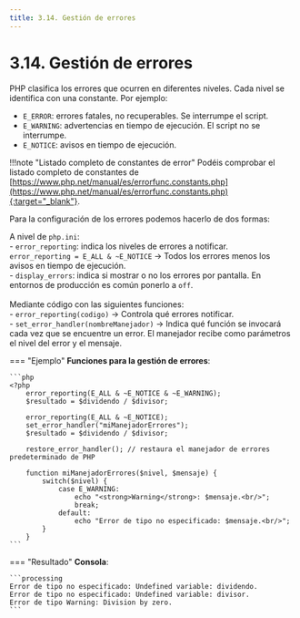 ```yaml
---
title: 3.14. Gestión de errores
---
```

# 3.14. Gestión de errores

PHP clasifica los errores que ocurren en diferentes niveles. Cada nivel se identifica con una constante. Por ejemplo:

- `E_ERROR`: errores fatales, no recuperables. Se interrumpe el script.
- `E_WARNING`: advertencias en tiempo de ejecución. El script no se interrumpe.
- `E_NOTICE`: avisos en tiempo de ejecución.

!!!note "Listado completo de constantes de error"
	Podéis comprobar el listado completo de constantes de [https://www.php.net/manual/es/errorfunc.constants.php](https://www.php.net/manual/es/errorfunc.constants.php){:target="_blank"}.

Para la configuración de los errores podemos hacerlo de dos formas:

A nivel de `php.ini`:<br/>
	- `error_reporting`: indica los niveles de errores a notificar.<br/>
      `error_reporting = E_ALL & ~E_NOTICE` -> Todos los errores menos los avisos en tiempo de ejecución.<br/>
	- `display_errors`: indica si mostrar o no los errores por pantalla. En entornos de producción es común ponerlo a `off`.<br/>
<br/>
Mediante código con las siguientes funciones:<br/>
	- `error_reporting(codigo)` -> Controla qué errores notificar.<br/>
	- `set_error_handler(nombreManejador)` -> Indica qué función se invocará cada vez que se encuentre un error. El manejador recibe como parámetros el nivel del error y el mensaje.<br/>

=== "Ejemplo"
	**Funciones para la gestión de errores**:
	
	```php
	<?php
		error_reporting(E_ALL & ~E_NOTICE & ~E_WARNING);
		$resultado = $dividendo / $divisor;
	
		error_reporting(E_ALL & ~E_NOTICE);
		set_error_handler("miManejadorErrores");
		$resultado = $dividendo / $divisor;
		
		restore_error_handler(); // restaura el manejador de errores predeterminado de PHP
	
		function miManejadorErrores($nivel, $mensaje) {
	   		switch($nivel) {
	     		case E_WARNING:
	        		echo "<strong>Warning</strong>: $mensaje.<br/>";
	        		break;
	     		default:
	        		echo "Error de tipo no especificado: $mensaje.<br/>";
	  		}
		}
	```
=== "Resultado"
	**Consola**:
	
	```processing
	Error de tipo no especificado: Undefined variable: dividendo.
	Error de tipo no especificado: Undefined variable: divisor.
	Error de tipo Warning: Division by zero.
	```
